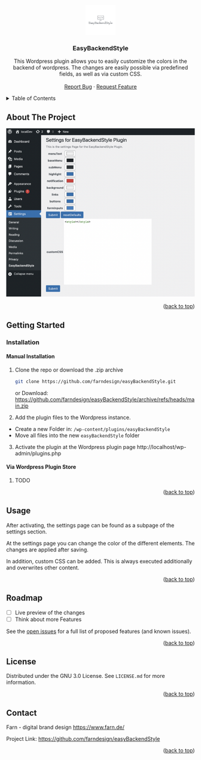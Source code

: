 <!-- PROJECT LOGO -->
<br />
<div align="center">
  <a href="https://github.com/github_username/repo_name">
    <img src="images/logo.png" alt="Logo" width="80" height="80">
  </a>

<h3 align="center">EasyBackendStyle</h3>

  <p align="center">
    This Wordpress plugin allows you to easily customize the colors in the backend of wordpress. 
    The changes are easily possible via predefined fields, as well as via custom CSS.
    <br />
    <br />
    <a href="https://github.com/github_username/repo_name/issues">Report Bug</a>
    ·
    <a href="https://github.com/github_username/repo_name/issues">Request Feature</a>
  </p>
</div>



<!-- TABLE OF CONTENTS -->
<details>
  <summary>Table of Contents</summary>
  <ol>
    <li>
      <a href="#about-the-project">About The Project</a>
    </li>
    <li>
      <a href="#getting-started">Getting Started</a>
      <ul>
        <li><a href="#installation">Installation</a></li>
      </ul>
    </li>
    <li><a href="#usage">Usage</a></li>
    <li><a href="#roadmap">Roadmap</a></li>
    <li><a href="#license">License</a></li>
    <li><a href="#contact">Contact</a></li>
  </ol>
</details>



<!-- ABOUT THE PROJECT -->
## About The Project

[![Product Name Screen Shot][product-screenshot]](https://example.com)

<p align="right">(<a href="#readme-top">back to top</a>)</p>



<!-- GETTING STARTED -->
## Getting Started

### Installation

#### Manual Installation

1. Clone the repo or download the .zip archive
   ```sh
   git clone https://github.com/farndesign/easyBackendStyle.git
   ```
   or
   Download: https://github.com/farndesign/easyBackendStyle/archive/refs/heads/main.zip
   
2. Add the plugin files to the Wordpress instance.
  - Create a new Folder in: `/wp-content/plugins/easyBackendStyle`
  - Move all files into the new `easyBackendStyle` folder

3. Activate the plugin at the Wordpress plugin page http://localhost/wp-admin/plugins.php

#### Via Wordpress Plugin Store

1. TODO

<p align="right">(<a href="#readme-top">back to top</a>)</p>



<!-- USAGE EXAMPLES -->
## Usage

After activating, the settings page can be found as a subpage of the settings section.

At the settings page you can change the color of the different elements. The changes are applied after saving.

In addition, custom CSS can be added. This is always executed additionally and overwrites other content. 

<p align="right">(<a href="#readme-top">back to top</a>)</p>



<!-- ROADMAP -->
## Roadmap

- [ ] Live preview of the changes
- [ ] Think about more Features

See the [open issues](https://github.com/farndesign/easyBackendStyle/issues) for a full list of proposed features (and known issues).

<p align="right">(<a href="#readme-top">back to top</a>)</p>


<!-- LICENSE -->
## License

Distributed under the GNU 3.0 License. See `LICENSE.md` for more information.

<p align="right">(<a href="#readme-top">back to top</a>)</p>



<!-- CONTACT -->
## Contact

Farn - digital brand design https://www.farn.de/

Project Link: https://github.com/farndesign/easyBackendStyle

<p align="right">(<a href="#readme-top">back to top</a>)</p>



<!-- MARKDOWN LINKS & IMAGES -->
<!-- https://www.markdownguide.org/basic-syntax/#reference-style-links -->
[issues-url]: https://github.com/farndesign/easyBackendStyle/issues
[license-url]: https://github.com/farndesign/easyBackendStyle/blob/main/LICENCE.md
[product-screenshot]: images/settingsPage.png
